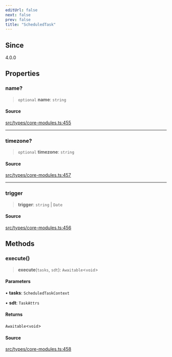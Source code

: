```yaml
---
editUrl: false
next: false
prev: false
title: "ScheduledTask"
---
```


## Since

4.0.0

## Properties

### name?

> `optional` **name**: `string`

#### Source

[src/types/core-modules.ts:455](https://github.com/sern-handler/handler/blob/513ac8edf4d89ef8d6a1ed18ea3d08f31adf7ddb/src/types/core-modules.ts#L455)

***

### timezone?

> `optional` **timezone**: `string`

#### Source

[src/types/core-modules.ts:457](https://github.com/sern-handler/handler/blob/513ac8edf4d89ef8d6a1ed18ea3d08f31adf7ddb/src/types/core-modules.ts#L457)

***

### trigger

> **trigger**: `string` \| `Date`

#### Source

[src/types/core-modules.ts:456](https://github.com/sern-handler/handler/blob/513ac8edf4d89ef8d6a1ed18ea3d08f31adf7ddb/src/types/core-modules.ts#L456)

## Methods

### execute()

> **execute**(`tasks`, `sdt`): `Awaitable`\<`void`\>

#### Parameters

• **tasks**: `ScheduledTaskContext`

• **sdt**: `TaskAttrs`

#### Returns

`Awaitable`\<`void`\>

#### Source

[src/types/core-modules.ts:458](https://github.com/sern-handler/handler/blob/513ac8edf4d89ef8d6a1ed18ea3d08f31adf7ddb/src/types/core-modules.ts#L458)
